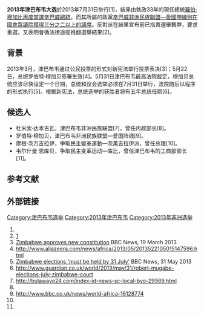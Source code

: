 **2013年津巴布韦大选**於2013年7月31日举行\[1\]，結果由執政33年的現任總統[羅伯·穆加比再度當選辛巴威總統](../Page/羅伯·穆加貝.md "wikilink")，而其所屬的政黨[辛巴威非洲民族聯盟—愛國陣線則在國會眾議院獲得三分之二以上的議席](https://zh.wikipedia.org/wiki/辛巴威非洲民族聯盟—愛國陣線 "wikilink")。反對派在結果宣布前已指責選舉舞弊，要求重選，又表明會循法律途徑推翻選舉結果\[2\]。

## 背景

2013年3月，津巴布韦通过公民投票的形式对新宪法举行投票表决\[3\]；5月22日，总统罗伯特·穆加贝签署生效\[4\]。5月31日津巴布韦最高法院裁定，穆加贝总统应该尽快设定一个日期，总统和议会选举必须在7月31日举行，法院随后以程序的形式执行\[5\]。根据新宪法，总统选举的获胜者将有五年总统任期\[6\]。

## 候选人

  - 杜米索·达本古瓦，津巴布韦非洲民族联盟\[7\]，曾任内政部长\[8\]。
  - 罗伯特·穆加贝，津巴布韦非洲民族联盟—爱国阵线\[9\]。
  - 摩根·茨万吉拉伊，爭取民主變革運動—茨萬吉拉伊派，曾任总理\[10\]。
  - 韦尔什曼·恩库贝，争取民主变革运动—库比，曾任津巴布韦的工商部部长\[11\]。

## 参考文献

## 外部链接

[Category:津巴布韦选举](https://zh.wikipedia.org/wiki/Category:津巴布韦选举 "wikilink") [Category:2013年津巴布韦](https://zh.wikipedia.org/wiki/Category:2013年津巴布韦 "wikilink") [Category:2013年非洲选举](https://zh.wikipedia.org/wiki/Category:2013年非洲选举 "wikilink")

1.
2.  [1](http://news.now.com/home/international/player?newsId=75402)
3.  [Zimbabwe approves new constitution](http://www.bbc.co.uk/news/world-africa-21845444) BBC News, 19 March 2013
4.  <http://www.aljazeera.com/news/africa/2013/05/2013522105015147596.html>
5.  [Zimbabwe elections 'must be held by 31 July'](http://www.bbc.co.uk/news/world-africa-22728189) BBC News, 31 May 2013
6.  <http://www.guardian.co.uk/world/2013/may/31/robert-mugabe-elections-july-zimbabwe-court>
7.  <http://bulawayo24.com/index-id-news-sc-local-byo-29989.html>
8.
9.  <http://www.bbc.co.uk/news/world-africa-16128774>
10.
11.